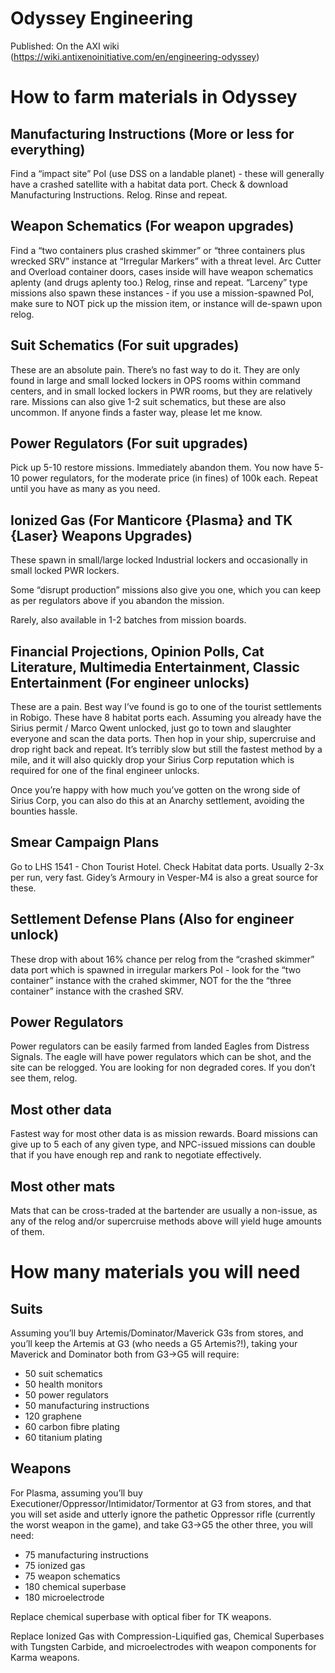 # Odyssey Engineering

Published: On the AXI wiki (https://wiki.antixenoinitiative.com/en/engineering-odyssey)

# **How to farm materials in Odyssey**
 
## Manufacturing Instructions (More or less for everything)
 
Find a “impact site” PoI (use DSS on a landable planet) - these will generally have a crashed satellite with a habitat data port. Check & download Manufacturing Instructions. Relog. Rinse and repeat.
 
## Weapon Schematics (For weapon upgrades)
 
Find a “two containers plus crashed skimmer” or “three containers plus wrecked SRV” instance at “Irregular Markers” with a threat level. Arc Cutter and Overload container doors, cases inside will have weapon schematics aplenty (and drugs aplenty too.) Relog, rinse and repeat. “Larceny” type missions also spawn these instances - if you use a mission-spawned PoI, make sure to NOT pick up the mission item, or instance will de-spawn upon relog.
 
## Suit Schematics (For suit upgrades)
 
These are an absolute pain. There’s no fast way to do it. They are only found in large and small locked lockers in OPS rooms within command centers, and in small locked lockers in PWR rooms, but they are relatively rare. Missions can also give 1-2 suit schematics, but these are also uncommon. If anyone finds a faster way, please let me know.
 
## Power Regulators (For suit upgrades)
 
Pick up 5-10 restore missions. Immediately abandon them. You now have 5-10 power regulators, for the moderate price (in fines) of 100k each. Repeat until you have as many as you need.
 
## Ionized Gas (For Manticore {Plasma} and TK {Laser} Weapons Upgrades)
 
These spawn in small/large locked Industrial lockers and occasionally in small locked PWR lockers.

Some “disrupt production” missions also give you one, which you can keep as per regulators above if you abandon the mission.

Rarely, also available in 1-2 batches from mission boards.
 
## Financial Projections, Opinion Polls, Cat Literature, Multimedia Entertainment, Classic Entertainment (For engineer unlocks)
 
These are a pain. Best way I’ve found is go to one of the tourist settlements in Robigo. These have 8 habitat ports each. Assuming you already have the Sirius permit / Marco Qwent unlocked, just go to town and slaughter everyone and scan the data ports. Then hop in your ship, supercruise and drop right back and repeat. It’s terribly slow but still the fastest method by a mile, and it will also quickly drop your Sirius Corp reputation which is required for one of the final engineer unlocks.
 
Once you’re happy with how much you’ve gotten on the wrong side of Sirius Corp, you can also do this at an Anarchy settlement, avoiding the bounties hassle.
 
## Smear Campaign Plans
 
Go to LHS 1541 - Chon Tourist Hotel. Check Habitat data ports. Usually 2-3x per run, very fast.
 Gidey’s Armoury in Vesper-M4 is also a great source for these.
 
## Settlement Defense Plans (Also for engineer unlock)
 
These drop with about 16% chance per relog from the “crashed skimmer” data port which is spawned in irregular markers PoI - look for the “two container” instance with the crahed skimmer, NOT for the the “three container” instance with the crashed SRV.
 
## Power Regulators
 
Power regulators can be easily farmed from landed Eagles from Distress Signals. The eagle will have power regulators which can be shot, and the site can be relogged. You are looking for non degraded cores. If you don’t see them, relog.
 
## Most other data
 
Fastest way for most other data is as mission rewards. Board missions can give up to 5 each of any given type, and NPC-issued missions can double that if you have enough rep and rank to negotiate effectively.
 
## Most other mats
 
Mats that can be cross-traded at the bartender are usually a non-issue, as any of the relog and/or supercruise methods above will yield huge amounts of them.
 
# **How many materials you will need**
 
## Suits
 
Assuming you’ll buy Artemis/Dominator/Maverick G3s from stores, and you’ll keep the Artemis at G3 (who needs a G5 Artemis?!), taking your Maverick and Dominator both from G3-&gt;G5 will require:
 
- 50 suit schematics
- 50 health monitors
- 50 power regulators
- 50 manufacturing instructions
- 120 graphene
- 60 carbon fibre plating
- 60 titanium plating

## Weapons
 
For Plasma, assuming you’ll buy Executioner/Oppressor/Intimidator/Tormentor at G3 from stores, and that you will set aside and utterly ignore the pathetic Oppressor rifle (currently the worst weapon in the game), and take G3-&gt;G5 the other three, you will need:

- 75 manufacturing instructions
- 75 ionized gas
- 75 weapon schematics
- 180 chemical superbase
- 180 microelectrode

Replace chemical superbase with optical fiber for TK weapons.
 
Replace Ionized Gas with Compression-Liquified gas, Chemical Superbases with Tungsten Carbide, and microelectrodes with weapon components for Karma weapons.